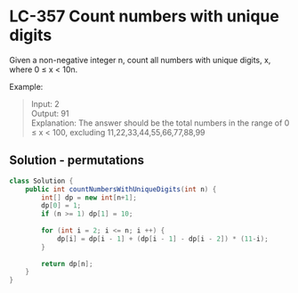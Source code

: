 # LC-357 Count numbers with unique digits
Given a non-negative integer n, count all numbers with unique digits, x, where 0 ≤ x < 10n.

Example:

>Input: 2\
>Output: 91 \
>Explanation: The answer should be the total numbers in the range of 0 ≤ x < 100, 
             excluding 11,22,33,44,55,66,77,88,99

## Solution - permutations
```java
class Solution {
    public int countNumbersWithUniqueDigits(int n) {
        int[] dp = new int[n+1];
        dp[0] = 1;
        if (n >= 1) dp[1] = 10;
        
        for (int i = 2; i <= n; i ++) {
            dp[i] = dp[i - 1] + (dp[i - 1] - dp[i - 2]) * (11-i);
        }
        
        return dp[n];
    }
}
```